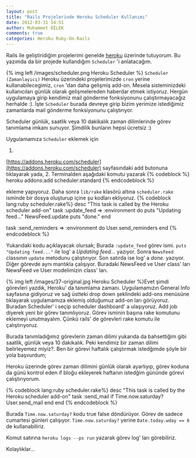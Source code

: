 ```yaml
---
layout: post
title: "Rails Projelerinde Heroku Scheduler Kullanımı"
date: 2012-03-31 14:51
author: Muhammet DİLEK
comments: true
categories: Heroku Ruby-On-Rails
---
```


Rails ile geliştiridiğim projelerimi genelde [heroku](http://heroku.com) üzerinde tutuyorum. Bu yazımda da bir projede kullandığım `Scheduler` 'i anlatacağım.

{% img left /images/scheduler.png Heroku Scheduler %} `Scheduler (Zamanlayıcı)` Heroku üzerindeki projelerimizde `cron` yerine kullanabilecegimiz, `cron` 'dan daha gelişmiş add-on. Mesela sisteminizdeki kullanıcıları günlük olarak gelişmelereden haberdar etmek istiyoruz. Hergün uygulamaya girip kendimiz mail gönderme fonksiyonunu çalıştırmayacağız herhalde :). İşte `Scheduler` burada devreye girip bizim yerimize istediğimiz zamanlarda mail gönderme fonksiyonunu çalıştırıyor.
<!-- more -->
Scheduler günlük, saatlik veya 10 dakikalık zaman dilimlerinde görev tanımlama imkanı sunuyor. Şimdilik bunların hepsi ücretsiz :)

Uygulamamıza `Scheduler` eklemek için

 1. 
[https://addons.heroku.com/scheduler](https://addons.heroku.com/scheduler) sayfasındaki add butonuna tıklayarak yada,
 2. Terminalden aşağıdaki komutu yazarak 
{% codeblock %}
heroku addons:add scheduler:standard
{% endcodeblock %}
 
ekleme yapıyoruz.
Daha sonra `lib/rake` klasörü altına `scheduler.rake` isminde bir dosya oluşturup içine şu kodları ekliyoruz.
{% codeblock lang:ruby scheduler.rake%}
desc "This task is called by the Heroku scheduler add-on"
task :update_feed => :environment do
    puts "Updating feed..."
    NewsFeed.update
    puts "done."
end

task :send_reminders => :environment do
    User.send_reminders
end
{% endcodeblock %}

Yukarıdaki kodu açıklayacak olursak; Burada `:update_feed` görev ismi. `puts "Updating feed..."` ile log' a *Updating feed...* yazıyor. Sonra `NewsFeed` classının `update` metodunu çalıştırıyor. Son satırda ise log' a *done.* yazıyor. Diğer görevde aynı mantıkla çalışıyor. Buradaki NewsFeed ve User class' ları NewsFeed ve User modelimizin class' ları.

{% img left /images/37-original.jpg Heroku Scheduler %}Evet şimdi görevleri yazdık, Heroku' da tanımlama zamanı. Uygulamamızın General Info sayfasına gidiyoruz ve sağ üstteki drop down şeklindeki add-ons menüsüne tıklayarak uygulamamıza eklemiş olduğumuz add-on ları görüyoruz. Buradan Scheduler' i seçip scheduler dashboard' a ulaşıyoruz. Add job diyerek yeni bir görev tanımlıyoruz. Görev isminin başına rake komutunu eklemeyi unutmayalım. Çünkü rails' de görevleri rake komutu ile çalıştırıyoruz.

Burada tanımladığımız görevlerin zaman dilimi yukarıda da bahsettiğim gibi saatlik, günlük veya 10 dakikalık. Peki kendimiz bir zaman dilimi belirleyemez miyiz?. Ben bir görevi haftalık çalıştırmak istedğimde şöyle bir yola başvurdum;

Heroku üzerinde görev zaman dilimini günlük olarak ayarlıyıp, görev koduna da günü kontrol eden if bloğu ekleyerek haftanın istedğim gününde görevi çalıştırıyorum.

{% codeblock lang:ruby scheduler.rake%}
desc "This task is called by the Heroku scheduler add-on"
task :send_mail
	if Time.now.saturday?
		User.send_mail
	end
end
{% endcodeblock %}

Burada `Time.now.saturday?` kodu true false döndürüyor. Görev de sadece cumartesi günleri çalışıyor. `Time.now.saturday?` yerine `Date.today.wday == 6` de kullanabiliriz.

Komut satırına `heroku logs --ps run` yazarak görev log' ları görebiliriz.

Kolaylıklar...
